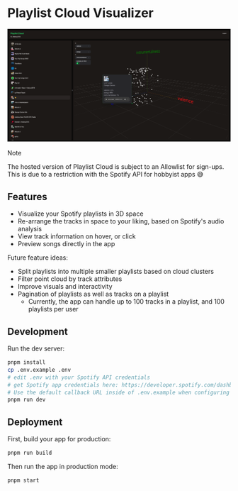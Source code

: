 # Playlist Cloud Visualizer

![Playlist Cloud Visualizer](./assets/image.png)

> [!NOTE]
> The hosted version of Playlist Cloud is subject to an Allowlist for sign-ups. This is due to a restriction with the Spotify API for hobbyist apps 😅

## Features

- Visualize your Spotify playlists in 3D space
- Re-arrange the tracks in space to your liking, based on Spotify's audio analysis
- View track information on hover, or click
- Preview songs directly in the app

Future feature ideas:

- Split playlists into multiple smaller playlists based on cloud clusters
- Filter point cloud by track attributes
- Improve visuals and interactivity
- Pagination of playlists as well as tracks on a playlist
  - Currently, the app can handle up to 100 tracks in a playlist, and 100 playlists per user

## Development

Run the dev server:

```sh
pnpm install
cp .env.example .env
# edit .env with your Spotify API credentials
# get Spotify app credentials here: https://developer.spotify.com/dashboard/application
# Use the default callback URL inside of .env.example when configuring your Spotify app
pnpm run dev
```

## Deployment

First, build your app for production:

```sh
pnpm run build
```

Then run the app in production mode:

```sh
pnpm start
```
